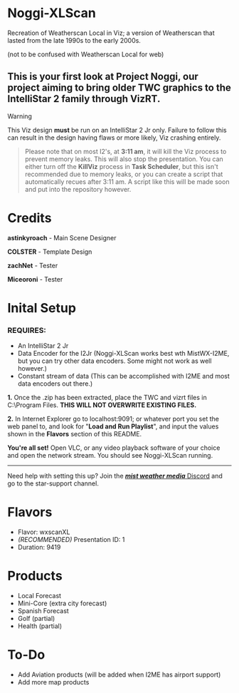 # Noggi-XLScan
Recreation of Weatherscan Local in Viz; a version of Weatherscan that lasted from the late 1990s to the early 2000s.

(not to be confused with Weatherscan Local for web)

## This is your first look at Project Noggi, our project aiming to bring older TWC graphics to the IntelliStar 2 family through VizRT.

>[!WARNING]
> This Viz design **must** be run on an IntelliStar 2 Jr only. Failure to follow this can result in the design having flaws or more likely, Viz crashing entirely.

> Please note that on most I2's, at **3:11 am**, it will kill the Viz process to prevent memory leaks. This will also stop the presentation. You can either turn off the **KillViz** process in **Task Scheduler**, but this isn't recommended due to memory leaks, or you can create a script that automatically recues after 3:11 am. A script like this will be made soon and put into the repository however.

# Credits

**astinkyroach** - Main Scene Designer

**COLSTER** - Template Design

**zachNet** - Tester

**Miceoroni** - Tester

# Inital Setup

### REQUIRES:

 - An IntelliStar 2 Jr
 - Data Encoder for the I2Jr (Noggi-XLScan works best wth MistWX-I2ME, but you can try other data encoders. Some might not work as well however.)
 - Constant stream of data (This can be accomplished with I2ME and most data encoders out there.)

**1.** Once the .zip has been extracted, place the TWC and vizrt files in C:\Program Files\. **THIS WILL NOT OVERWRITE EXISTING FILES.**

**2.** In Internet Explorer go to localhost:9091; or whatever port you set the web panel to, and look for "**Load and Run Playlist**", and input the values shown in the **Flavors** section of this README.

**You're all set!** Open VLC, or any video playback software of your choice and open the network stream. You should see Noggi-XLScan running.

---------

Need help with setting this up? Join the [***mist weather media*** Discord](https://discord.gg/hV2w5sZQxz) and go to the star-support channel.

# Flavors

- Flavor: wxscanXL
- *(RECOMMENDED)* Presentation ID: 1
- Duration: 9419


# Products

- Local Forecast
- Mini-Core (extra city forecast)
- Spanish Forecast
- Golf (partial)
- Health (partial)

# To-Do

- Add Aviation products (will be added when I2ME has airport support)
- Add more map products

